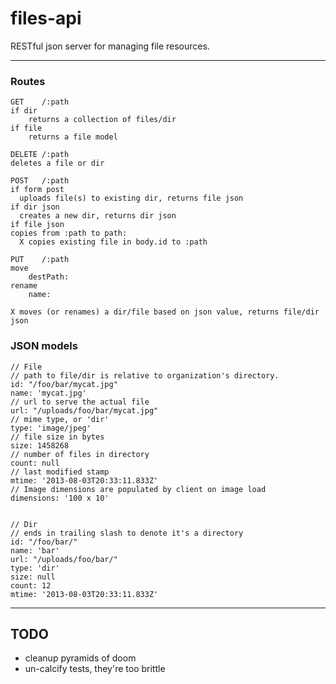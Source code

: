 files-api
=========

RESTful json server for managing file resources.

---------------------

### Routes

    GET    /:path   
    if dir
        returns a collection of files/dir
    if file
        returns a file model
    
    DELETE /:path
    deletes a file or dir

    POST   /:path
    if form post
      uploads file(s) to existing dir, returns file json
    if dir json
      creates a new dir, returns dir json
    if file json
    copies from :path to path:
      X copies existing file in body.id to :path

    PUT    /:path
    move
        destPath:
    rename
        name:

    X moves (or renames) a dir/file based on json value, returns file/dir json


### JSON models

    // File
    // path to file/dir is relative to organization's directory.
    id: "/foo/bar/mycat.jpg"
    name: 'mycat.jpg'
    // url to serve the actual file
    url: "/uploads/foo/bar/mycat.jpg"
    // mime type, or 'dir'
    type: 'image/jpeg'
    // file size in bytes
    size: 1458268
    // number of files in directory
    count: null
    // last modified stamp
    mtime: '2013-08-03T20:33:11.833Z'
    // Image dimensions are populated by client on image load
    dimensions: '100 x 10'


    // Dir 
    // ends in trailing slash to denote it's a directory
    id: "/foo/bar/" 
    name: 'bar'
    url: "/uploads/foo/bar/"
    type: 'dir'
    size: null
    count: 12 
    mtime: '2013-08-03T20:33:11.833Z'


-------------------------

## TODO

- cleanup pyramids of doom
- un-calcify tests, they're too brittle
